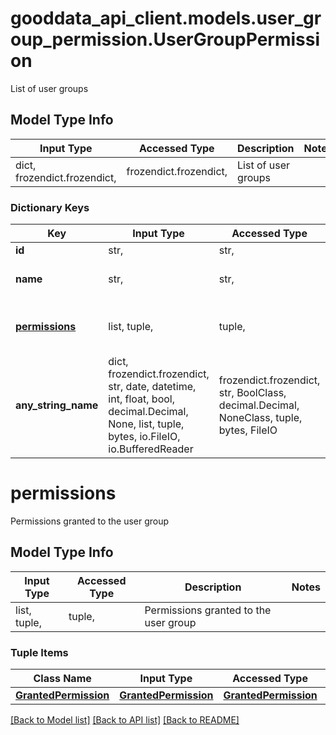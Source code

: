 # gooddata_api_client.models.user_group_permission.UserGroupPermission

List of user groups

## Model Type Info
Input Type | Accessed Type | Description | Notes
------------ | ------------- | ------------- | -------------
dict, frozendict.frozendict,  | frozendict.frozendict,  | List of user groups | 

### Dictionary Keys
Key | Input Type | Accessed Type | Description | Notes
------------ | ------------- | ------------- | ------------- | -------------
**id** | str,  | str,  |  | 
**name** | str,  | str,  | Name of the user group | [optional] 
**[permissions](#permissions)** | list, tuple,  | tuple,  | Permissions granted to the user group | [optional] 
**any_string_name** | dict, frozendict.frozendict, str, date, datetime, int, float, bool, decimal.Decimal, None, list, tuple, bytes, io.FileIO, io.BufferedReader | frozendict.frozendict, str, BoolClass, decimal.Decimal, NoneClass, tuple, bytes, FileIO | any string name can be used but the value must be the correct type | [optional]

# permissions

Permissions granted to the user group

## Model Type Info
Input Type | Accessed Type | Description | Notes
------------ | ------------- | ------------- | -------------
list, tuple,  | tuple,  | Permissions granted to the user group | 

### Tuple Items
Class Name | Input Type | Accessed Type | Description | Notes
------------- | ------------- | ------------- | ------------- | -------------
[**GrantedPermission**](GrantedPermission.md) | [**GrantedPermission**](GrantedPermission.md) | [**GrantedPermission**](GrantedPermission.md) |  | 

[[Back to Model list]](../../README.md#documentation-for-models) [[Back to API list]](../../README.md#documentation-for-api-endpoints) [[Back to README]](../../README.md)
